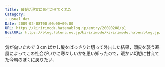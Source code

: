 ```yaml
---
Title: 散髪が現実に気付かせてくれた
Category:
- usual day
Date: 2009-02-08T00:00:00+09:00
URL: https://kiririmode.hatenablog.jp/entry/20090208/p1
EditURL: https://blog.hatena.ne.jp/kiririmode/kiririmode.hatenablog.jp/atom/entry/8454420450078213474
---
```



気が向いたので 3 cm ばかし髪をばっさりと切って外出した結果，頭皮を襲う寒風によってこの社会がいかに寒々しいかを思い知ったので，暖かい幻想に甘えてた今朝のぼくに戻りたい．

